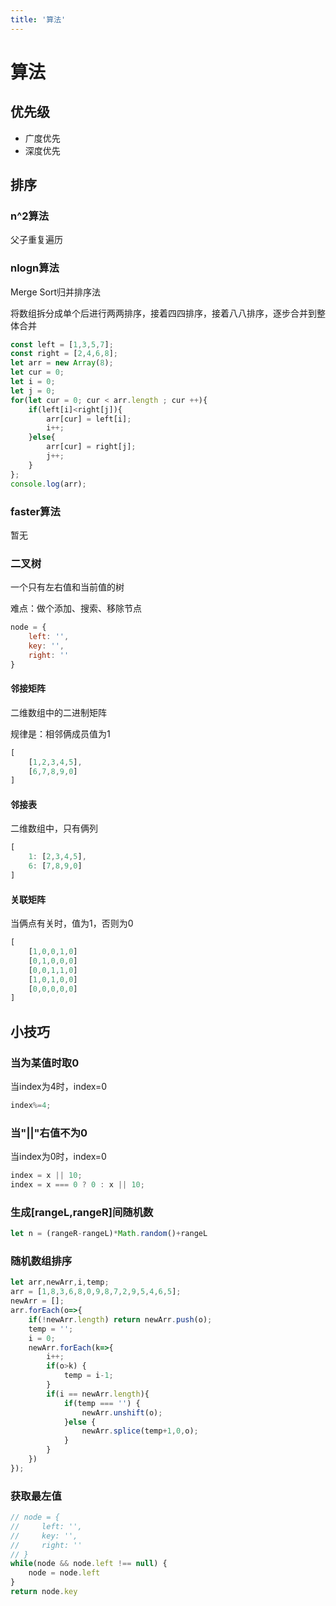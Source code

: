 ```yaml
---
title: '算法'
---
```


# 算法

## 优先级

- 广度优先
- 深度优先

## 排序

### n^2算法

父子重复遍历

### nlogn算法

Merge Sort归并排序法

将数组拆分成单个后进行两两排序，接着四四排序，接着八八排序，逐步合并到整体合并

```javascript
const left = [1,3,5,7];
const right = [2,4,6,8];
let arr = new Array(8);
let cur = 0;
let i = 0;
let j = 0;
for(let cur = 0; cur < arr.length ; cur ++){
    if(left[i]<right[j]){
        arr[cur] = left[i];
        i++;
    }else{
        arr[cur] = right[j];
        j++;
    }
};
console.log(arr);
```

### faster算法

暂无

### 二叉树

一个只有左右值和当前值的树

难点：做个添加、搜索、移除节点

```javascript
node = {
    left: '',
    key: '',
    right: ''
}
```

#### 邻接矩阵

二维数组中的二进制矩阵

规律是：相邻俩成员值为1

```javascript
[
    [1,2,3,4,5],
    [6,7,8,9,0]
]
```

#### 邻接表

二维数组中，只有俩列

```javascript
[
    1: [2,3,4,5],
    6: [7,8,9,0]
]
```

#### 关联矩阵

当俩点有关时，值为1，否则为0

```javascript
[
    [1,0,0,1,0]
    [0,1,0,0,0]
    [0,0,1,1,0]
    [1,0,1,0,0]
    [0,0,0,0,0]
]
```

## 小技巧

### 当为某值时取0

当index为4时，index=0

```javascript
index%=4;
```

### 当"||"右值不为0

当index为0时，index=0

```javascript
index = x || 10;
index = x === 0 ? 0 : x || 10;
```

### 生成[rangeL,rangeR]间随机数

```javascript
let n = (rangeR-rangeL)*Math.random()+rangeL
```
    
### 随机数组排序

```javascript
let arr,newArr,i,temp;
arr = [1,8,3,6,8,0,9,8,7,2,9,5,4,6,5];
newArr = [];
arr.forEach(o=>{
	if(!newArr.length) return newArr.push(o);
	temp = '';
	i = 0;
	newArr.forEach(k=>{
		i++;
		if(o>k) {
			temp = i-1;
        }
		if(i == newArr.length){
			if(temp === '') {
				newArr.unshift(o);
			}else {
				newArr.splice(temp+1,0,o);
			}
		}
	})
});
```

### 获取最左值

```javascript
// node = {
//     left: '',
//     key: '',
//     right: ''
// }
while(node && node.left !== null) {
    node = node.left
}
return node.key
```

